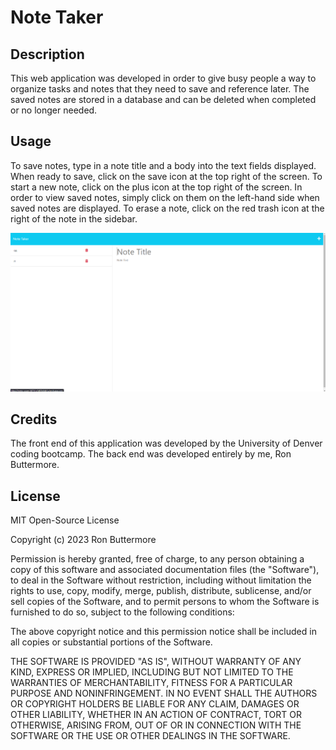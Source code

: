 # Note Taker

## Description
This web application was developed in order to give busy people a way to organize tasks and notes that they need to save and reference later. The saved notes are stored in a database and can be deleted when completed or no longer needed.

## Usage
To save notes, type in a note title and a body into the text fields displayed. When ready to save, click on the save icon at the top right of the screen. To start a new note, click on the plus icon at the top right of the screen. In order to view saved notes, simply click on them on the left-hand side when saved notes are displayed. To erase a note, click on the red trash icon at the right of the note in the sidebar.

![Screenshot of the note taker web application](screenshot.PNG)

## Credits
The front end of this application was developed by the University of Denver coding bootcamp. The back end was developed entirely by me, Ron Buttermore.

## License
MIT Open-Source License

Copyright (c) 2023 Ron Buttermore

Permission is hereby granted, free of charge, to any person obtaining a copy of this software and associated documentation files (the "Software"), to deal in the Software without restriction, including without limitation the rights to use, copy, modify, merge, publish, distribute, sublicense, and/or sell copies of the Software, and to permit persons to whom the Software is furnished to do so, subject to the following conditions:

The above copyright notice and this permission notice shall be included in all copies or substantial portions of the Software.

THE SOFTWARE IS PROVIDED "AS IS", WITHOUT WARRANTY OF ANY KIND, EXPRESS OR IMPLIED, INCLUDING BUT NOT LIMITED TO THE WARRANTIES OF MERCHANTABILITY, FITNESS FOR A PARTICULAR PURPOSE AND NONINFRINGEMENT. IN NO EVENT SHALL THE AUTHORS OR COPYRIGHT HOLDERS BE LIABLE FOR ANY CLAIM, DAMAGES OR OTHER LIABILITY, WHETHER IN AN ACTION OF CONTRACT, TORT OR OTHERWISE, ARISING FROM, OUT OF OR IN CONNECTION WITH THE SOFTWARE OR THE USE OR OTHER DEALINGS IN THE SOFTWARE.